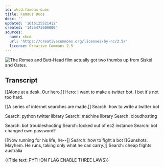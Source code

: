 ```yaml
---
id: xkcd.famous-duos
title: Famous Duos
desc: ''
updated: '1616125521412'
created: '1456473600000'
sources:
  name: xkcd
  url: 'https://creativecommons.org/licenses/by-nc/2.5/'
  license: Creative Commons 2.5
---
```

![The Romeo and Butt-Head film actually got two thumbs up from Siskel and Oates.](https://imgs.xkcd.com/comics/famous_duos.png)

## Transcript
[[Alone at a desk. Our hero.]]
Hero: I want to make a twitter bot. I bet it's not too hard.

[[A series of internet searches are made.]]
Search: how to write a twitter bot

Search: python twitter library
Search: machine library
Search: cloudhosting

Search: bot troubleshooting
Search: locked out of ec2 instance
Search: bot changed own password?

[[Now running for his life, he--]]
Search: how to fight a bot
[[Gunshots. Mayhem. He runs, taking only what he can carry.]]
Search: cheap flights australia

{{Title text: PYTHON FLAG ENABLE THREE LAWS}}
